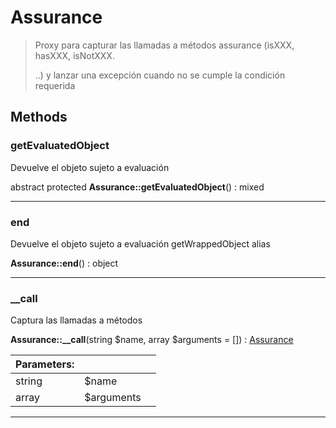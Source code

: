 
                                                                                                                                            
    
# Assurance


> Proxy para capturar las llamadas a métodos assurance (isXXX, hasXXX, isNotXXX.
>
> ..)
y lanzar una excepción cuando no se cumple la condición requerida








## Methods

### getEvaluatedObject
Devuelve el objeto sujeto a evaluación


abstract protected **Assurance::getEvaluatedObject**() : mixed



---


### end
Devuelve el objeto sujeto a evaluación
getWrappedObject alias

**Assurance::end**() : object



---


### __call
Captura las llamadas a métodos


**Assurance::__call**(string $name, array $arguments = []) : [Assurance](../../../Assurance.md)


|Parameters: | | |
| --- | --- | --- |
|string |$name |  |
|array |$arguments |  |

---


                                                                                                                                                                                                                                                                                                                                                                                                            
    
                                                                                                                                                                                                                                                                             
                